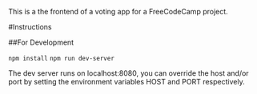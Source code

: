 This is a the frontend of a voting app for a FreeCodeCamp project.

#Instructions

##For Development

`npm install`
`npm run dev-server`

The dev server runs on localhost:8080, you can override the host and/or port by
setting the environment variables HOST and PORT respectively.
